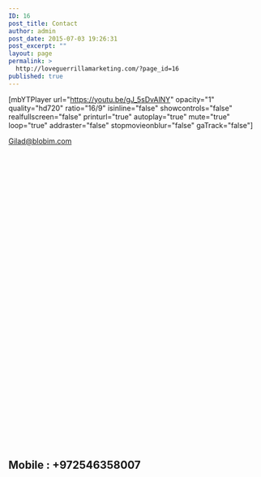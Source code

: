 ```yaml
---
ID: 16
post_title: Contact
author: admin
post_date: 2015-07-03 19:26:31
post_excerpt: ""
layout: page
permalink: >
  http://loveguerrillamarketing.com/?page_id=16
published: true
---
```

[mbYTPlayer url="https://youtu.be/gJ_5sDvAlNY" opacity="1" quality="hd720" ratio="16/9" isinline="false" showcontrols="false" realfullscreen="false" printurl="true" autoplay="true" mute="true" loop="true" addraster="false" stopmovieonblur="false" gaTrack="false"]

Gilad@blobim.com

&nbsp;

&nbsp;

&nbsp;

&nbsp;

&nbsp;

&nbsp;

&nbsp;

&nbsp;

&nbsp;

&nbsp;

&nbsp;

&nbsp;

&nbsp;

&nbsp;

&nbsp;

&nbsp;

&nbsp;

&nbsp;

&nbsp;

## Mobile : +972546358007

&nbsp;
